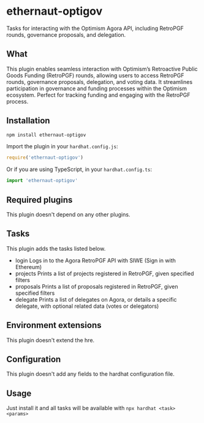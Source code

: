 # ethernaut-optigov

Tasks for interacting with the Optimism Agora API, including RetroPGF rounds, governance proposals, and delegation.

## What

This plugin enables seamless interaction with Optimism’s Retroactive Public Goods Funding (RetroPGF) rounds, allowing users to access RetroPGF rounds, governance proposals, delegation, and voting data. It streamlines participation in governance and funding processes within the Optimism ecosystem. Perfect for tracking funding and engaging with the RetroPGF process.

## Installation

```bash
npm install ethernaut-optigov
```

Import the plugin in your `hardhat.config.js`:

```js
require('ethernaut-optigov')
```

Or if you are using TypeScript, in your `hardhat.config.ts`:

```ts
import 'ethernaut-optigov'
```

## Required plugins

This plugin doesn't depend on any other plugins.

## Tasks

This plugin adds the tasks listed below.

- login Logs in to the Agora RetroPGF API with SIWE (Sign in with Ethereum)
- projects Prints a list of projects registered in RetroPGF, given specified filters
- proposals Prints a list of proposals registered in RetroPGF, given specified filters
- delegate Prints a list of delegates on Agora, or details a specific delegate, with optional related data (votes or delegators)


## Environment extensions

This plugin doesn't extend the hre.

## Configuration

This plugin doesn't add any fields to the hardhat configuration file.

## Usage

Just install it and all tasks will be available with `npx hardhat <task> <params>`
